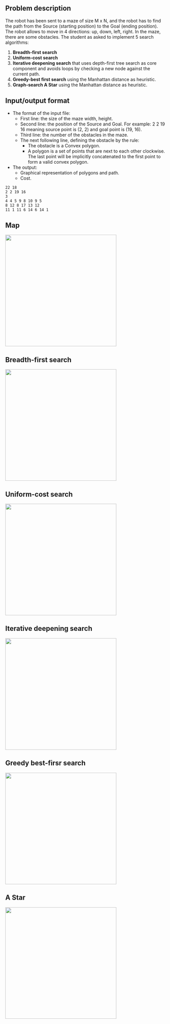 ## Problem description
The robot has been sent to a maze of size M x N, and the robot has to find
the path from the Source (starting position) to the Goal (ending position).
The robot allows to move in 4 directions: up, down, left, right. In the maze,
there are some obstacles.
The student as asked to implement 5 search algorithms:
1. **Breadth-first search**
2. **Uniform-cost search**
3. **Iterative deepening search** that uses depth-first tree search as core
component and avoids loops by checking a new node against the
current path.
4. **Greedy-best first search** using the Manhattan distance as heuristic.
5. **Graph-search A Star** using the Manhattan distance as heuristic.

## Input/output format
- The format of the input file:
  - First line: the size of the maze width, height.
  - Second line: the position of the Source and Goal. For example: 2 2 19
16 meaning source point is (2, 2) and goal point is (19, 16).
  - Third line: the number of the obstacles in the maze.
  - The next following line, defining the obstacle by the rule:
    - The obstacle is a Convex polygon.
    - A polygon is a set of points that are next to each other
clockwise. The last point will be implicitly concatenated to the
first point to form a valid convex polygon.
- The output:
  - Graphical representation of polygons and path.
  - Cost.
```
22 18
2 2 19 16
3
4 4 5 9 8 10 9 5
8 12 8 17 13 12
11 1 11 6 14 6 14 1
```

## Map

<img width="350" src="https://user-images.githubusercontent.com/83217673/157218345-59533c7c-eb16-4129-9a30-b0337983a8b3.png">

## Breadth-first search

<img width="350" src="https://user-images.githubusercontent.com/83217673/157218184-f1d57f76-849c-463a-b35e-b446aab5b914.png">

## Uniform-cost search

<img width="350" src="https://user-images.githubusercontent.com/83217673/157218184-f1d57f76-849c-463a-b35e-b446aab5b914.png">

## Iterative deepening search

<img width="350" src="https://user-images.githubusercontent.com/83217673/157218502-3b4e1317-469c-4fe5-8458-96f75185e22e.png">

## Greedy best-firsr search

<img width="350" src="https://user-images.githubusercontent.com/83217673/157245238-00b6d1e4-ea58-4bf4-afbd-2fcb6f635b7d.png">

## A Star

<img width="350" src="https://user-images.githubusercontent.com/83217673/157218758-c51b5c40-3002-4881-a8b5-36313ad885ff.png">



